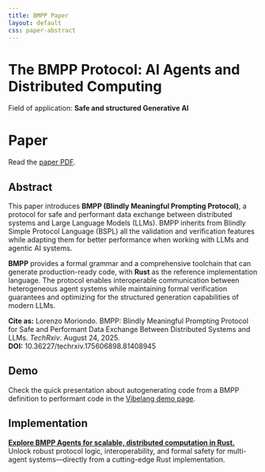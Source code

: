 ```yaml
---
title: BMPP Paper
layout: default
css: paper-abstract
---
```

# The BMPP Protocol: AI Agents and Distributed Computing

Field of application: **Safe and structured Generative AI**

# Paper

Read the [paper PDF](https://github.com/Mec-iS/bmpp-paper).

<div class="abstract-section">
<h2>Abstract</h2>
<div class="abstract-content">
<p>This paper introduces <strong>BMPP (Blindly Meaningful Prompting Protocol)</strong>, a protocol for safe and performant data exchange between distributed systems and Large Language Models (LLMs). BMPP inherits from Blindly Simple Protocol Language (BSPL) all the validation and verification features while adapting them for better performance when working with LLMs and agentic AI systems.</p>

<p><strong>BMPP</strong> provides a formal grammar and a comprehensive toolchain that can generate production-ready code, with <strong>Rust</strong> as the reference implementation language. The protocol enables interoperable communication between heterogeneous agent systems while maintaining formal verification guarantees and optimizing for the structured generation capabilities of modern LLMs.</p>
</div>
</div>

<div class="citation-box">
<strong>Cite as:</strong> Lorenzo Moriondo. BMPP: Blindly Meaningful Prompting Protocol for Safe and Performant Data Exchange Between Distributed Systems and LLMs. <em>TechRxiv</em>. August 24, 2025.<br>
<strong>DOI:</strong> 10.36227/techrxiv.175606898.81408945
</div>

## Demo

Check the quick presentation about autogenerating code from a BMPP definition to performant code in the [Vibelang demo page](/bmpp).

## Implementation

[**Explore BMPP Agents for scalable, distributed computation in Rust.**](https://github.com/Mec-iS/bmpp-agents-rs)  
Unlock robust protocol logic, interoperability, and formal safety for multi-agent systems—directly from a cutting-edge Rust implementation.